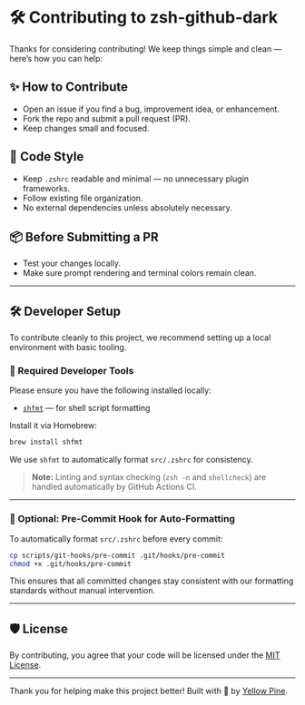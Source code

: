 # 🛠 Contributing to zsh-github-dark

Thanks for considering contributing!
We keep things simple and clean — here’s how you can help:

## ✨ How to Contribute

- Open an issue if you find a bug, improvement idea, or enhancement.
- Fork the repo and submit a pull request (PR).
- Keep changes small and focused.

## 🎯 Code Style

- Keep `.zshrc` readable and minimal — no unnecessary plugin frameworks.
- Follow existing file organization.
- No external dependencies unless absolutely necessary.

## 📦 Before Submitting a PR

- Test your changes locally.
- Make sure prompt rendering and terminal colors remain clean.

---

## 🛠 Developer Setup

To contribute cleanly to this project, we recommend setting up a local environment with basic tooling.

### 🔹 Required Developer Tools

Please ensure you have the following installed locally:

- [`shfmt`](https://github.com/mvdan/sh) — for shell script formatting

Install it via Homebrew:

```bash
brew install shfmt
```

We use `shfmt` to automatically format `src/.zshrc` for consistency.

> **Note:** Linting and syntax checking (`zsh -n` and `shellcheck`) are handled automatically by GitHub Actions CI.

---

### 🔹 Optional: Pre-Commit Hook for Auto-Formatting

To automatically format `src/.zshrc` before every commit:

```bash
cp scripts/git-hooks/pre-commit .git/hooks/pre-commit
chmod +x .git/hooks/pre-commit
```

This ensures that all committed changes stay consistent with our formatting standards without manual intervention.

---

## 🛡 License

By contributing, you agree that your code will be licensed under the [MIT License](LICENSE).

---

Thank you for helping make this project better!
Built with 💛 by [Yellow Pine](https://github.com/yellow-pine).
